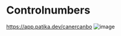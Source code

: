 # Controlnumbers
https://app.patika.dev/canercanbo
![image](https://user-images.githubusercontent.com/107541646/218315839-6c2ae715-0a50-4b0d-93f8-b47ad58a1e30.png)

